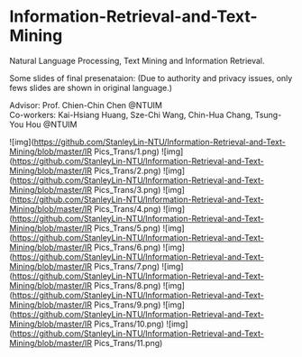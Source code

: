 # Information-Retrieval-and-Text-Mining
Natural Language Processing, Text Mining and Information Retrieval.     

Some slides of final presenataion:
(Due to authority and privacy issues, only fews slides are shown in original language.)    

Advisor: Prof. Chien-Chin Chen @NTUIM  
Co-workers: Kai-Hsiang Huang, Sze-Chi Wang, Chin-Hua Chang, Tsung-You Hou @NTUIM  
   
![img](https://github.com/StanleyLin-NTU/Information-Retrieval-and-Text-Mining/blob/master/IR Pics_Trans/1.png)
![img](https://github.com/StanleyLin-NTU/Information-Retrieval-and-Text-Mining/blob/master/IR Pics_Trans/2.png)
![img](https://github.com/StanleyLin-NTU/Information-Retrieval-and-Text-Mining/blob/master/IR Pics_Trans/3.png)
![img](https://github.com/StanleyLin-NTU/Information-Retrieval-and-Text-Mining/blob/master/IR Pics_Trans/4.png)
![img](https://github.com/StanleyLin-NTU/Information-Retrieval-and-Text-Mining/blob/master/IR Pics_Trans/5.png)
![img](https://github.com/StanleyLin-NTU/Information-Retrieval-and-Text-Mining/blob/master/IR Pics_Trans/6.png)
![img](https://github.com/StanleyLin-NTU/Information-Retrieval-and-Text-Mining/blob/master/IR Pics_Trans/7.png)
![img](https://github.com/StanleyLin-NTU/Information-Retrieval-and-Text-Mining/blob/master/IR Pics_Trans/8.png)
![img](https://github.com/StanleyLin-NTU/Information-Retrieval-and-Text-Mining/blob/master/IR Pics_Trans/9.png)
![img](https://github.com/StanleyLin-NTU/Information-Retrieval-and-Text-Mining/blob/master/IR Pics_Trans/10.png)
![img](https://github.com/StanleyLin-NTU/Information-Retrieval-and-Text-Mining/blob/master/IR Pics_Trans/11.png)
